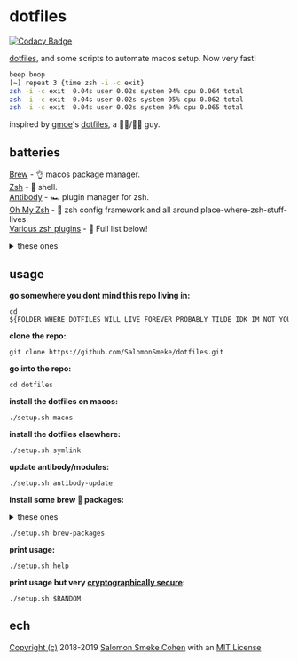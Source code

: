 # dotfiles

[![Codacy Badge](https://api.codacy.com/project/badge/Grade/f0ffa83475c64736a9c9eb7ab420233e)](https://www.codacy.com/app/ssmeke/dotfiles?utm_source=github.com&amp;utm_medium=referral&amp;utm_content=SalomonSmeke/dotfiles&amp;utm_campaign=Badge_Grade)

[dotfiles](https://askubuntu.com/questions/94780/what-are-dot-files), and some scripts to automate macos setup. Now very fast!

```bash
beep boop
[~] repeat 3 {time zsh -i -c exit}                                                                
zsh -i -c exit  0.04s user 0.02s system 94% cpu 0.064 total
zsh -i -c exit  0.04s user 0.02s system 95% cpu 0.062 total
zsh -i -c exit  0.04s user 0.02s system 94% cpu 0.065 total
```

inspired by [gmoe](https://github.com/gmoe)'s [dotfiles](https://github.com/gmoe/dotfiles), a 🍯🐝/🍯🐝 guy.

## batteries

[Brew](https://brew.sh) - 👌 macos package manager.  
[Zsh](http://www.zsh.org) - 💪 shell.  
[Antibody](https://getantibody.github.io) - 🏎️ plugin manager for zsh.  
[Oh My Zsh](https://ohmyz.sh) - 🙏 zsh config framework and all around place-where-zsh-stuff-lives.  
[Various zsh plugins](https://github.com/SalomonSmeke/dotfiles/blob/master/.zsh_antibody_plugins.txt) - 📖 Full list below!
<details>
  <summary>these ones</summary>

  ## Lib stuff that other plugins depend on.
  [robbyrussell/lib](https://github.com/robbyrussell/oh-my-zsh/tree/master/lib) - Quite a few of these actually.  
  [SalomonSmeke/grep](https://github.com/SalomonSmeke/oh-my-zsh/blob/master/lib/grep.zsh) - Faster copy from robby/lib.  
  
  ## Neato plugins.
  [zsh-users/zsh-syntax-highlighting](https://github.com/zsh-users/zsh-syntax-highlighting) - "Fish shell-like syntax highlighting for Zsh."  
  [robbyrussell/plugins/colored-man-pages](https://github.com/robbyrussell/oh-my-zsh/tree/master/plugins/colored-man-pages) - Color for man pages.  
  [zpm-zsh/colorize](https://github.com/zpm-zsh/colorize) - Default utilities to color output.  
  [robbyrussell/plugins/gitfast](https://github.com/robbyrussell/oh-my-zsh/tree/master/plugins/gitfast) - Fast and up to date git plugin.  
  [MichaelAquilina/zsh-you-should-use](https://github.com/MichaelAquilina/zsh-you-should-use) - Tells you when you have an alias set up for something you just did.  
  [robbyrussell/themes/theunraveler.zsh-theme](https://github.com/robbyrussell/oh-my-zsh/tree/master/themes/theunraveler.zsh-theme) - A _BEAUTIFUL_ zsh theme. Honestly the best one.  
  [robbyrussell/plugins/wd](https://github.com/robbyrussell/oh-my-zsh/tree/master/plugins/wd) - Warp Directory. Like all those CD aliases you have, but good.  
</details>

## usage

**go somewhere you dont mind this repo living in:**  
```shell
cd ${FOLDER_WHERE_DOTFILES_WILL_LIVE_FOREVER_PROBABLY_TILDE_IDK_IM_NOT_YOUR_BOSS}
```  

**clone the repo:**  
```shell
git clone https://github.com/SalomonSmeke/dotfiles.git
```

**go into the repo:**  
```shell
cd dotfiles
```  

**install the dotfiles on macos:**  
```shell
./setup.sh macos
```  

**install the dotfiles elsewhere:**  
```shell
./setup.sh symlink
```

**update antibody/modules:**  
```shell
./setup.sh antibody-update
```  

**install some brew 🍺 packages:**
<details>
  <summary>these ones</summary>

  ## tap
  [ack](https://github.com/beyondgrep/ack3) - 🧞 Excellent and human search tool.  
  [bat](https://github.com/sharkdp/bat) - 🦇 Who knew you needed a "better `cat`"?  
  [exa](https://github.com/ogham/exa) - 🤖 Same, but for `ls`.  
  [htop](https://github.com/hishamhm/htop) - 📊 Same, but for `top`.  
  [python](https://github.com/python/cpython) - 🐍 A programming/scripting language that ships with everything, but we want a newer version.  
  [sl](https://github.com/mtoyoda/sl) - 🚂 ls(1) backwards don't do it.  
  [tmux](https://github.com/tmux/tmux) - 🎛️ Screen, but better. Look [here for a cheatsheet](http://tmuxcheatsheet.com).  
  [vim](https://www.vim.org) - 👩‍🏫 Text editor of the past and future. [Hey nice another cheatsheet](https://vim.rtorr.com).  
  [asciinema](https://asciinema.org) - 📷 Record your shell and share it! [Get started with this, a guide](https://asciinema.org/docs/how-it-works).  
  [nvm](https://github.com/nvm-sh/nvm) - 🗂️ Manage node versions like a sane person.  
  [tree](http://mama.indstate.edu/users/ice/tree/) - 🌳 ~Look like a l33t hacker~ Print out a directory's structure.  

  ## cask
  [atom](https://github.com/atom) - ⚛️ Speedy, hackable, super well maintained text editor. Like [VSCode](https://github.com/microsoft/vscode) but not ugly and with [tree-sitter](https://github.com/tree-sitter/tree-sitter) (just messing with you).  
  [disk-inventory-x](http://www.derlien.com) - 💽 Neat viz tool that shows you where your storage space went.  
  [firefox](https://www.mozilla.org/en-US/firefox/) - 🦊 The fastest browser that isn't data mining you (yet).  
  [image-optim](https://imageoptim.com/mac) - 🖼️ I think they put it best: "ImageOptim makes images load faster".  
  [onyx](https://www.titanium-software.fr/en/onyx.html) - ⛏️ MacOS toolkit.  
  [vlc](https://www.videolan.org/vlc/index.html) - 📺 Masterful media player (Remember the `codec` days? lol).  

</details>

```shell
./setup.sh brew-packages
```

**print usage:**  
```shell
./setup.sh help
```

**print usage but very [cryptographically secure](https://www.youtube.com/watch?v=KEkrWRHCDQU):**  
```shell
./setup.sh $RANDOM
```  

## ech

[Copyright (c)](https://github.com/SalomonSmeke/dotfiles/blob/master/LICENSE) 2018-2019 [Salomon Smeke Cohen](https://ssmeke.io) with an [MIT License](https://github.com/SalomonSmeke/dotfiles/blob/master/LICENSE)
